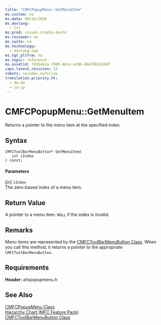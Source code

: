 ```yaml
---
title: "CMFCPopupMenu::GetMenuItem"
ms.custom: na
ms.date: 09/19/2016
ms.devlang: 
  - C++
ms.prod: visual-studio-dev14
ms.reviewer: na
ms.suite: na
ms.technology: 
  - devlang-cpp
ms.tgt_pltfrm: na
ms.topic: reference
ms.assetid: 7d3ba6ca-7900-4dce-a196-d4476b5b1b8f
caps.latest.revision: 15
robots: noindex,nofollow
translation.priority.ht: 
  - de-de
  - ja-jp
---
```

# CMFCPopupMenu::GetMenuItem
Returns a pointer to the menu item at the specified index.  
  
## Syntax  
  
```  
CMFCToolBarMenuButton* GetMenuItem(  
   int iIndex   
) const;  
```  
  
#### Parameters  
 [in] `iIndex`  
 The zero-based index of a menu item.  
  
## Return Value  
 A pointer to a menu item. `NULL` if the index is invalid.  
  
## Remarks  
 Menu items are represented by the [CMFCToolBarMenuButton Class](../vs140/CMFCToolBarMenuButton-Class.md). When you call this method, it returns a pointer to the appropriate `CMFCToolBarMenuButton`.  
  
## Requirements  
 **Header:** afxpopupmenu.h  
  
## See Also  
 [CMFCPopupMenu Class](../vs140/CMFCPopupMenu-Class.md)   
 [Hierarchy Chart (MFC Feature Pack)](../vs140/Hierarchy-Chart.md)   
 [CMFCToolBarMenuButton Class](../vs140/CMFCToolBarMenuButton-Class.md)